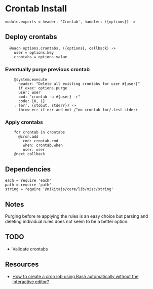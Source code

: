 
# Crontab Install

    module.exports = header: 'Crontab', handler: ({options}) ->

## Deploy crontabs

      @each options.crontabs, ({options}, callback) ->
        user = options.key
        crontabs = options.value

### Eventually purge previous crontab

        @system.execute
          header: "Delete all existing crontabs for user #{user}"
          if_exec: options.purge
          user: user
          cmd: "crontab -u #{user} -r"
          code: [0, 1]
        , (err, {stdout, stderr}) ->
          throw err if err and not /^no crontab for/.test stderr

### Apply crontabs

        for crontab in crontabs
          @cron.add
            cmd: crontab.cmd
            when: crontab.when
            user: user
        @next callback

## Dependencies

    each = require 'each'
    path = require 'path'
    string = require '@nikitajs/core/lib/misc/string'

## Notes

Purging before re applying the rules is an easy choice but parsing and deleting individual rules does not seem to be a better option.

## TODO

- Validate crontabs

## Resources

*   [How to create a cron job using Bash automatically without the interactive editor?](https://stackoverflow.com/questions/878600/how-to-create-a-cron-job-using-bash-automatically-without-the-interactive-editor)
